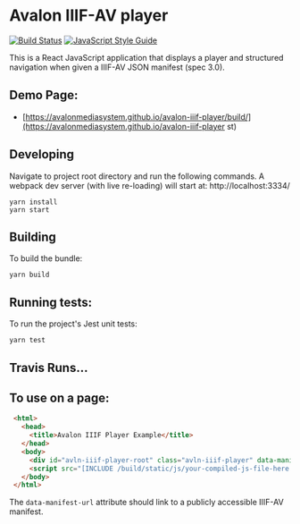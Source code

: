 # Avalon IIIF-AV player

[![Build Status](https://travis-ci.org/avalonmediasystem/avalon-iiif-player.svg?branch=master)](https://travis-ci.org/avalonmediasystem/avalon-iiif-player) [![JavaScript Style Guide](https://img.shields.io/badge/code_style-standard-brightgreen.svg)](https://standardjs.com)


This is a React JavaScript application that displays a player and structured navigation when given a IIIF-AV
JSON manifest (spec 3.0).

## Demo Page:
- [https://avalonmediasystem.github.io/avalon-iiif-player/build/](https://avalonmediasystem.github.io/avalon-iiif-player st)

## Developing
Navigate to project root directory and run the following commands. A webpack dev server (with live re-loading) will start at: http://localhost:3334/

```
yarn install
yarn start
```

## Building

To build the bundle:

```
yarn build
```

## Running tests:

To run the project's Jest unit tests:

```base
yarn test
```

## Travis Runs...


## To use on a page:

```html
 <html>
   <head>
     <title>Avalon IIIF Player Example</title>
   </head>
   <body>
     <div id="avln-iiif-player-root" class="avln-iiif-player" data-manifest-url="http://yourmanifest.com"></div>
     <script src="[INCLUDE /build/static/js/your-compiled-js-file-here.js]"></script>
   </body>
 </html>
```
The `data-manifest-url` attribute should link to a publicly accessible IIIF-AV manifest.
